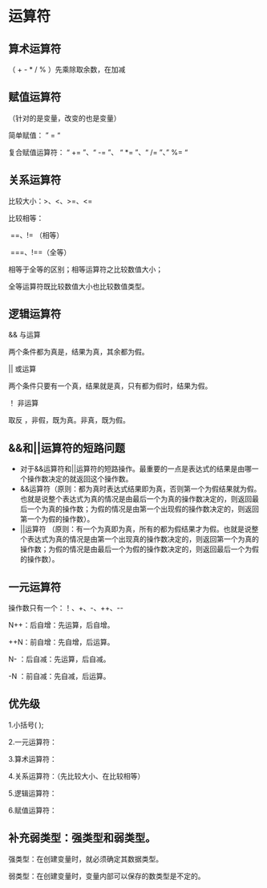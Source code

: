 # 运算符

## 算术运算符

 （ + - * / % ）先乘除取余数，在加减

## 赋值运算符

（针对的是变量，改变的也是变量）

  简单赋值： ” = “

  复合赋值运算符： “ += ”、“ -= ”、 “ *= ”、“ /= ”、” %= “


## 关系运算符


  比较大小：>、<、>=、<=

  比较相等：

  ​		==、!= （相等）

  ​		===、!==（全等）

  相等于全等的区别；相等运算符之比较数值大小；

  全等运算符既比较数值大小也比较数值类型。


## 逻辑运算符


  && 与运算

  两个条件都为真是，结果为真，其余都为假。

  || 或运算

  两个条件只要有一个真，结果就是真，只有都为假时，结果为假。

  ！ 非运算

  取反 ，非假，既为真。非真，既为假。

## &&和||运算符的短路问题

- 对于&&运算符和||运算符的短路操作。最重要的一点是表达式的结果是由哪一个操作数决定的就返回这个操作数。
- &&运算符（原则：都为真时表达式结果即为真，否则第一个为假结果就为假。也就是说整个表达式为真的情况是由最后一个为真的操作数决定的，则返回最后一个为真的操作数；为假的情况是由第一个出现假的操作数决定的，则返回第一个为假的操作数）。
- ||运算符 （原则：有一个为真即为真，所有的都为假结果才为假。也就是说整个表达式为真的情况是由第一个出现真的操作数决定的，则返回第一个为真的操作数；为假的情况是由最后一个为假的操作数决定的，则返回最后一个为假的操作数）。


## 一元运算符


  操作数只有一个：！、+、-、++、--

  N++：后自增：先运算，后自增。

  ++N：前自增：先自增，后运算。

  N-   ：后自减：先运算，后自减。

  -N   ：前自减：先自减，后运算。


## 优先级


  1.小括号( );

  2.一元运算符：

  3.算术运算符：

  4.关系运算符：（先比较大小、在比较相等）

  5.逻辑运算符：

  6.赋值运算符：

## 补充弱类型：强类型和弱类型。

   强类型：在创建变量时，就必须确定其数据类型。

   弱类型：在创建变量时，变量内部可以保存的数类型是不定的。

   